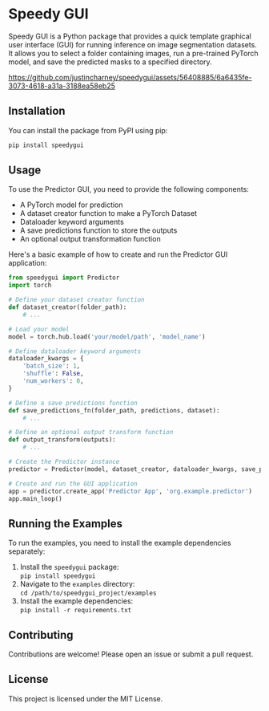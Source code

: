 # Speedy GUI

Speedy GUI is a Python package that provides a quick template graphical user interface (GUI) for running inference on image segmentation datasets. 
It allows you to select a folder containing images, run a pre-trained PyTorch model, and save the predicted masks to a specified directory.

https://github.com/justincharney/speedygui/assets/56408885/6a6435fe-3073-4618-a31a-3188ea58eb25

## Installation

You can install the package from PyPI using pip:

```python
pip install speedygui
```

## Usage

To use the Predictor GUI, you need to provide the following components:

- A PyTorch model for prediction
- A dataset creator function to make a PyTorch Dataset
- Dataloader keyword arguments
- A save predictions function to store the outputs
- An optional output transformation function

Here's a basic example of how to create and run the Predictor GUI application:

```python
from speedygui import Predictor
import torch

# Define your dataset creator function
def dataset_creator(folder_path):
    # ...

# Load your model
model = torch.hub.load('your/model/path', 'model_name')

# Define dataloader keyword arguments
dataloader_kwargs = {
    'batch_size': 1,
    'shuffle': False,
    'num_workers': 0,
}

# Define a save predictions function
def save_predictions_fn(folder_path, predictions, dataset):
    # ...

# Define an optional output transform function
def output_transform(outputs):
    # ...

# Create the Predictor instance
predictor = Predictor(model, dataset_creator, dataloader_kwargs, save_predictions_fn=save_predictions_fn, output_transform=output_transform)

# Create and run the GUI application
app = predictor.create_app('Predictor App', 'org.example.predictor')
app.main_loop() 
```
## Running the Examples

To run the examples, you need to install the example dependencies separately:

1. Install the `speedygui` package: <br> ```pip install speedygui```
2. Navigate to the `examples` directory: <br> `cd /path/to/speedygui_project/examples`
3. Install the example dependencies: <br> ```pip install -r requirements.txt```

## Contributing

Contributions are welcome! Please open an issue or submit a pull request.

## License

This project is licensed under the MIT License.
